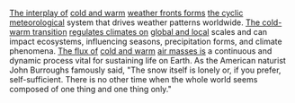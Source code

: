 
[The interplay of](1/3/1/2/1/1/1/2/.Interactions) [cold and warm](3/3/2/1/1/2/1/.Warm%20Colors) [weather fronts forms](1/3/2/3/1/.Fronts) [the cyclic meteorological](1/3/2/3/.Weather%20Patterns) system that drives weather patterns worldwide. [The cold-warm transition](1/3/2/3/1/_Cold-Warm%20Transition) [regulates climates on](3/1/1/3/3/3/2/2/.Climate%20Response%20Mechanisms) [global and local](3/1/3/3/1/2/2/3/3/2/3/_Local-Global) scales and can impact ecosystems, influencing seasons, precipitation forms, and climate phenomena. [The flux of](1/3/1/1/1/1/3/2/2/1/_Source-Flux) [cold and warm](3/3/2/1/1/2/1/.Warm%20Colors) [air masses is](3/1/3/3/1/1/1/3/.Air) a continuous and dynamic process vital for sustaining life on Earth. As the American naturist John Burroughs famously said, "The snow itself is lonely or, if you prefer, self-sufficient. There is no other time when the whole world seems composed of one thing and one thing only."

